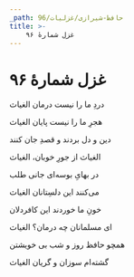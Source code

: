 ```yaml
---
_path: حافظ-شیرازی/غزلیات/96
title: >-
    غزل شمارهٔ ۹۶
---
```

# غزل شمارهٔ ۹۶

<div class="b" id="bn1"><div class="m1"><p>دردِ ما را نیست درمان الغیاث</p></div>
<div class="m2"><p>هجرِ ما را نیست پایان الغیاث</p></div></div>
<div class="b" id="bn2"><div class="m1"><p>دین و دل بردند و قصدِ جان کنند</p></div>
<div class="m2"><p>الغیاث از جورِ خوبان، الغیاث</p></div></div>
<div class="b" id="bn3"><div class="m1"><p>در بهایِ بوسه‌ای جانی طلب</p></div>
<div class="m2"><p>می‌کنند این دلسِتانان الغیاث</p></div></div>
<div class="b" id="bn4"><div class="m1"><p>خونِ ما خوردند این کافردلان</p></div>
<div class="m2"><p>ای مسلمانان چه درمان؟ الغیاث</p></div></div>
<div class="b" id="bn5"><div class="m1"><p>همچو حافظ روز و شب بی خویشتن</p></div>
<div class="m2"><p>گشته‌ام سوزان و گریان الغیاث</p></div></div>
